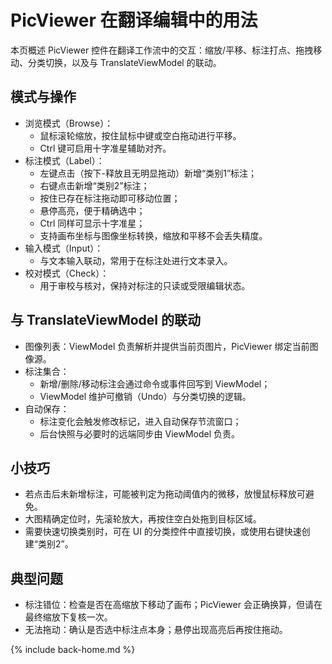# PicViewer 在翻译编辑中的用法

本页概述 PicViewer 控件在翻译工作流中的交互：缩放/平移、标注打点、拖拽移动、分类切换，以及与 TranslateViewModel 的联动。

## 模式与操作

- 浏览模式（Browse）：
  - 鼠标滚轮缩放，按住鼠标中键或空白拖动进行平移。
  - Ctrl 键可启用十字准星辅助对齐。
- 标注模式（Label）：
  - 左键点击（按下-释放且无明显拖动）新增“类别1”标注；
  - 右键点击新增“类别2”标注；
  - 按住已存在标注拖动即可移动位置；
  - 悬停高亮，便于精确选中；
  - Ctrl 同样可显示十字准星；
  - 支持画布坐标与图像坐标转换，缩放和平移不会丢失精度。
- 输入模式（Input）：
  - 与文本输入联动，常用于在标注处进行文本录入。
- 校对模式（Check）：
  - 用于审校与核对，保持对标注的只读或受限编辑状态。

## 与 TranslateViewModel 的联动

- 图像列表：ViewModel 负责解析并提供当前页图片，PicViewer 绑定当前图像源。
- 标注集合：
  - 新增/删除/移动标注会通过命令或事件回写到 ViewModel；
  - ViewModel 维护可撤销（Undo）与分类切换的逻辑。
- 自动保存：
  - 标注变化会触发修改标记，进入自动保存节流窗口；
  - 后台快照与必要时的远端同步由 ViewModel 负责。

## 小技巧

- 若点击后未新增标注，可能被判定为拖动阈值内的微移，放慢鼠标释放可避免。
- 大图精确定位时，先滚轮放大，再按住空白处拖到目标区域。
- 需要快速切换类别时，可在 UI 的分类控件中直接切换，或使用右键快速创建“类别2”。

## 典型问题

- 标注错位：检查是否在高缩放下移动了画布；PicViewer 会正确换算，但请在最终缩放下复核一次。
- 无法拖动：确认是否选中标注点本身；悬停出现高亮后再按住拖动。

{% include back-home.md %}
